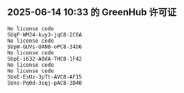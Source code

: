 ## 2025-06-14 10:33 的 GreenHub 许可证
```
No license code
SUqP-WM24-kuy3-jqC8-2C0A
No license code
SUpW-GUVs-UAN0-oPC8-34D6
No license code
SUpE-i632-A0dA-THC8-1F42
No license code
No license code
SUoE-EsUz-3pTt-AVC8-AF15
SUns-Pq0d-3sqj-pAC8-3D40
```
